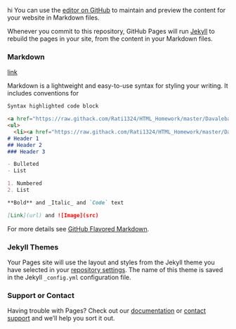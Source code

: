 
hi
You can use the [editor on GitHub](https://github.com/Rati1324/Rati1324.github.io/edit/master/index.md) to maintain and preview the content for your website in Markdown files.

Whenever you commit to this repository, GitHub Pages will run [Jekyll](https://jekyllrb.com/) to rebuild the pages in your site, from the content in your Markdown files.

### Markdown
<a href="https://raw.githack.com/Rati1324/HTML_Homework/master/Davaleba_1/2.html">link</a>

Markdown is a lightweight and easy-to-use syntax for styling your writing. It includes conventions for

```markdown
Syntax highlighted code block

<a href="https://raw.githack.com/Rati1324/HTML_Homework/master/Davaleba_1/2.html">link</a>
<ul>
  <li><a href="https://raw.githack.com/Rati1324/HTML_Homework/master/Davaleba_1/2.html">link</a></li>
# Header 1
## Header 2
### Header 3

- Bulleted
- List

1. Numbered
2. List

**Bold** and _Italic_ and `Code` text

[Link](url) and ![Image](src)
```

For more details see [GitHub Flavored Markdown](https://guides.github.com/features/mastering-markdown/).

### Jekyll Themes

Your Pages site will use the layout and styles from the Jekyll theme you have selected in your [repository settings](https://github.com/Rati1324/Rati1324.github.io/settings). The name of this theme is saved in the Jekyll `_config.yml` configuration file.

### Support or Contact

Having trouble with Pages? Check out our [documentation](https://help.github.com/categories/github-pages-basics/) or [contact support](https://github.com/contact) and we’ll help you sort it out.

